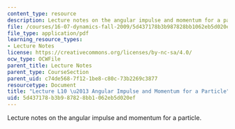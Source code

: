 ```yaml
---
content_type: resource
description: Lecture notes on the angular impulse and momentum for a particle.
file: /courses/16-07-dynamics-fall-2009/5d437178b3b987828bb1062eb5d020ef_MIT16_07F09_Lec10.pdf
file_type: application/pdf
learning_resource_types:
- Lecture Notes
license: https://creativecommons.org/licenses/by-nc-sa/4.0/
ocw_type: OCWFile
parent_title: Lecture Notes
parent_type: CourseSection
parent_uid: c74de568-7f12-1be8-c80c-73b2269c3877
resourcetype: Document
title: "Lecture L10 \u2013 Angular Impulse and Momentum for a Particle"
uid: 5d437178-b3b9-8782-8bb1-062eb5d020ef
---
```

Lecture notes on the angular impulse and momentum for a particle.